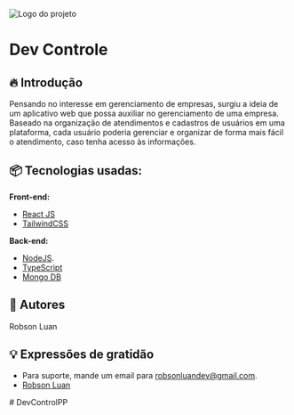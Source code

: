 
![Logo do projeto](https://i.imgur.com/dk6ynY5.png)

# Dev Controle

## 🔥 Introdução
Pensando no interesse em gerenciamento de empresas, surgiu a ideia de um aplicativo web que possa auxiliar no gerenciamento de uma empresa. Baseado na organização de atendimentos e cadastros de usuários em uma plataforma, cada usuário poderia gerenciar e organizar de forma mais fácil o atendimento, caso tenha acesso às informações.

## 📦 Tecnologias usadas:

**Front-end:**
* [React JS](https://react.dev/)
* [TailwindCSS](https://tailwindcss.com/)

**Back-end:**
* [NodeJS](https://nodejs.org/).
* [TypeScript](https://www.typescriptlang.org/) 
* [Mongo DB](https://mongodb.com/)

## 👷 Autores

Robson Luan

## 💡 Expressões de gratidão

* Para suporte, mande um email para robsonluandev@gmail.com.
* [Robson Luan](https://www.linkedin.com/in/robson-luan-78a3a723a/)

 
#   D e v C o n t r o l P P 
 
 
